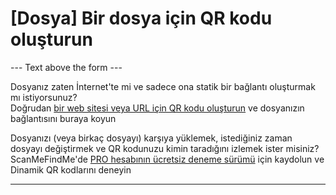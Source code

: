 <h1>[Dosya] Bir dosya için QR kodu oluşturun</h1>

--- Text above the form ---

<p class="smfm-static-file-link">Dosyanız zaten İnternet&#39;te mi ve sadece ona statik bir bağlantı oluşturmak mı istiyorsunuz?<br>
<span class="hint">Doğrudan <a href="#static:url">bir web sitesi veya URL için QR kodu oluşturun</a> ve dosyanızın bağlantısını buraya koyun</span></p>

<p class="smfm-static-file-upload">Dosyanızı (veya birkaç dosyayı) karşıya yüklemek, istediğiniz zaman dosyayı değiştirmek ve QR kodunuzu kimin taradığını izlemek ister misiniz?<br>
<span class="hint">ScanMeFindMe&#39;de <a href="#pro">PRO hesabının ücretsiz deneme sürümü</a> için kaydolun ve Dinamik QR kodlarını deneyin</span></p>

----------
